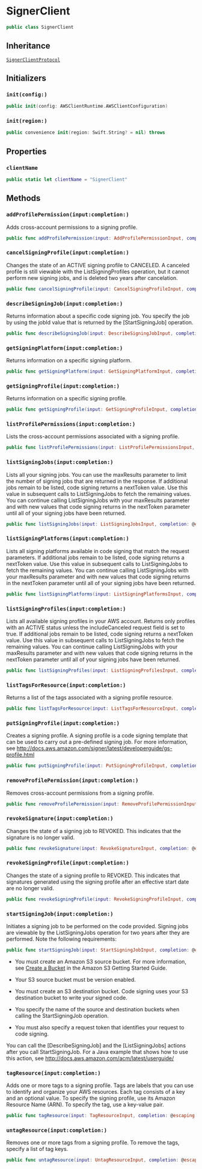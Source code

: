 # SignerClient

``` swift
public class SignerClient 
```

## Inheritance

[`SignerClientProtocol`](/aws-sdk-swift/reference/0.x/AWSSigner/SignerClientProtocol)

## Initializers

### `init(config:)`

``` swift
public init(config: AWSClientRuntime.AWSClientConfiguration) 
```

### `init(region:)`

``` swift
public convenience init(region: Swift.String? = nil) throws 
```

## Properties

### `clientName`

``` swift
public static let clientName = "SignerClient"
```

## Methods

### `addProfilePermission(input:completion:)`

Adds cross-account permissions to a signing profile.

``` swift
public func addProfilePermission(input: AddProfilePermissionInput, completion: @escaping (ClientRuntime.SdkResult<AddProfilePermissionOutputResponse, AddProfilePermissionOutputError>) -> Void)
```

### `cancelSigningProfile(input:completion:)`

Changes the state of an ACTIVE signing profile to CANCELED. A canceled profile is still viewable with the ListSigningProfiles operation, but it cannot perform new signing jobs, and is deleted two years after cancelation.

``` swift
public func cancelSigningProfile(input: CancelSigningProfileInput, completion: @escaping (ClientRuntime.SdkResult<CancelSigningProfileOutputResponse, CancelSigningProfileOutputError>) -> Void)
```

### `describeSigningJob(input:completion:)`

Returns information about a specific code signing job. You specify the job by using the jobId value that is returned by the \[StartSigningJob\] operation.

``` swift
public func describeSigningJob(input: DescribeSigningJobInput, completion: @escaping (ClientRuntime.SdkResult<DescribeSigningJobOutputResponse, DescribeSigningJobOutputError>) -> Void)
```

### `getSigningPlatform(input:completion:)`

Returns information on a specific signing platform.

``` swift
public func getSigningPlatform(input: GetSigningPlatformInput, completion: @escaping (ClientRuntime.SdkResult<GetSigningPlatformOutputResponse, GetSigningPlatformOutputError>) -> Void)
```

### `getSigningProfile(input:completion:)`

Returns information on a specific signing profile.

``` swift
public func getSigningProfile(input: GetSigningProfileInput, completion: @escaping (ClientRuntime.SdkResult<GetSigningProfileOutputResponse, GetSigningProfileOutputError>) -> Void)
```

### `listProfilePermissions(input:completion:)`

Lists the cross-account permissions associated with a signing profile.

``` swift
public func listProfilePermissions(input: ListProfilePermissionsInput, completion: @escaping (ClientRuntime.SdkResult<ListProfilePermissionsOutputResponse, ListProfilePermissionsOutputError>) -> Void)
```

### `listSigningJobs(input:completion:)`

Lists all your signing jobs. You can use the maxResults parameter to limit the number of signing jobs that are returned in the response. If additional jobs remain to be listed, code signing returns a nextToken value. Use this value in subsequent calls to ListSigningJobs to fetch the remaining values. You can continue calling ListSigningJobs with your maxResults parameter and with new values that code signing returns in the nextToken parameter until all of your signing jobs have been returned.

``` swift
public func listSigningJobs(input: ListSigningJobsInput, completion: @escaping (ClientRuntime.SdkResult<ListSigningJobsOutputResponse, ListSigningJobsOutputError>) -> Void)
```

### `listSigningPlatforms(input:completion:)`

Lists all signing platforms available in code signing that match the request parameters. If additional jobs remain to be listed, code signing returns a nextToken value. Use this value in subsequent calls to ListSigningJobs to fetch the remaining values. You can continue calling ListSigningJobs with your maxResults parameter and with new values that code signing returns in the nextToken parameter until all of your signing jobs have been returned.

``` swift
public func listSigningPlatforms(input: ListSigningPlatformsInput, completion: @escaping (ClientRuntime.SdkResult<ListSigningPlatformsOutputResponse, ListSigningPlatformsOutputError>) -> Void)
```

### `listSigningProfiles(input:completion:)`

Lists all available signing profiles in your AWS account. Returns only profiles with an ACTIVE status unless the includeCanceled request field is set to true. If additional jobs remain to be listed, code signing returns a nextToken value. Use this value in subsequent calls to ListSigningJobs to fetch the remaining values. You can continue calling ListSigningJobs with your maxResults parameter and with new values that code signing returns in the nextToken parameter until all of your signing jobs have been returned.

``` swift
public func listSigningProfiles(input: ListSigningProfilesInput, completion: @escaping (ClientRuntime.SdkResult<ListSigningProfilesOutputResponse, ListSigningProfilesOutputError>) -> Void)
```

### `listTagsForResource(input:completion:)`

Returns a list of the tags associated with a signing profile resource.

``` swift
public func listTagsForResource(input: ListTagsForResourceInput, completion: @escaping (ClientRuntime.SdkResult<ListTagsForResourceOutputResponse, ListTagsForResourceOutputError>) -> Void)
```

### `putSigningProfile(input:completion:)`

Creates a signing profile. A signing profile is a code signing template that can be used to carry out a pre-defined signing job. For more information, see <http://docs.aws.amazon.com/signer/latest/developerguide/gs-profile.html>

``` swift
public func putSigningProfile(input: PutSigningProfileInput, completion: @escaping (ClientRuntime.SdkResult<PutSigningProfileOutputResponse, PutSigningProfileOutputError>) -> Void)
```

### `removeProfilePermission(input:completion:)`

Removes cross-account permissions from a signing profile.

``` swift
public func removeProfilePermission(input: RemoveProfilePermissionInput, completion: @escaping (ClientRuntime.SdkResult<RemoveProfilePermissionOutputResponse, RemoveProfilePermissionOutputError>) -> Void)
```

### `revokeSignature(input:completion:)`

Changes the state of a signing job to REVOKED. This indicates that the signature is no longer valid.

``` swift
public func revokeSignature(input: RevokeSignatureInput, completion: @escaping (ClientRuntime.SdkResult<RevokeSignatureOutputResponse, RevokeSignatureOutputError>) -> Void)
```

### `revokeSigningProfile(input:completion:)`

Changes the state of a signing profile to REVOKED. This indicates that signatures generated using the signing profile after an effective start date are no longer valid.

``` swift
public func revokeSigningProfile(input: RevokeSigningProfileInput, completion: @escaping (ClientRuntime.SdkResult<RevokeSigningProfileOutputResponse, RevokeSigningProfileOutputError>) -> Void)
```

### `startSigningJob(input:completion:)`

Initiates a signing job to be performed on the code provided. Signing jobs are viewable by the ListSigningJobs operation for two years after they are performed. Note the following requirements:

``` swift
public func startSigningJob(input: StartSigningJobInput, completion: @escaping (ClientRuntime.SdkResult<StartSigningJobOutputResponse, StartSigningJobOutputError>) -> Void)
```

  - You must create an Amazon S3 source bucket. For more information, see [Create a Bucket](http://docs.aws.amazon.com/AmazonS3/latest/gsg/CreatingABucket.html) in the Amazon S3 Getting Started Guide.

  - Your S3 source bucket must be version enabled.

  - You must create an S3 destination bucket. Code signing uses your S3 destination bucket to write your signed code.

  - You specify the name of the source and destination buckets when calling the StartSigningJob operation.

  - You must also specify a request token that identifies your request to code signing.

You can call the \[DescribeSigningJob\] and the \[ListSigningJobs\] actions after you call StartSigningJob. For a Java example that shows how to use this action, see <http://docs.aws.amazon.com/acm/latest/userguide/>

### `tagResource(input:completion:)`

Adds one or more tags to a signing profile. Tags are labels that you can use to identify and organize your AWS resources. Each tag consists of a key and an optional value. To specify the signing profile, use its Amazon Resource Name (ARN). To specify the tag, use a key-value pair.

``` swift
public func tagResource(input: TagResourceInput, completion: @escaping (ClientRuntime.SdkResult<TagResourceOutputResponse, TagResourceOutputError>) -> Void)
```

### `untagResource(input:completion:)`

Removes one or more tags from a signing profile. To remove the tags, specify a list of tag keys.

``` swift
public func untagResource(input: UntagResourceInput, completion: @escaping (ClientRuntime.SdkResult<UntagResourceOutputResponse, UntagResourceOutputError>) -> Void)
```
